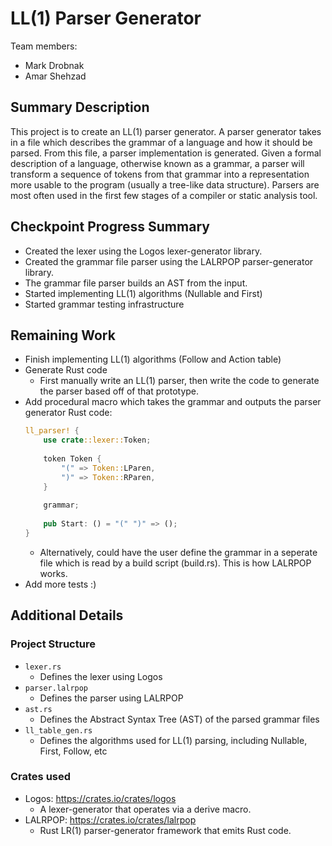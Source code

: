 # LL(1) Parser Generator
Team members:
- Mark Drobnak
- Amar Shehzad

## Summary Description
This project is to create an LL(1) parser generator. A parser generator takes in
a file which describes the grammar of a language and how it should be parsed.
From this file, a parser implementation is generated. Given a formal description
of a language, otherwise known as a grammar, a parser will transform a sequence
of tokens from that grammar into a representation more usable to the program
(usually a tree-like data structure). Parsers are most often used in the first
few stages of a compiler or static analysis tool.

## Checkpoint Progress Summary
* Created the lexer using the Logos lexer-generator library.
* Created the grammar file parser using the LALRPOP parser-generator library.
* The grammar file parser builds an AST from the input.
* Started implementing LL(1) algorithms (Nullable and First)
* Started grammar testing infrastructure

## Remaining Work
* Finish implementing LL(1) algorithms (Follow and Action table)
* Generate Rust code
    * First manually write an LL(1) parser, then write the code to generate
      the parser based off of that prototype.
* Add procedural macro which takes the grammar and outputs the parser generator
  Rust code:
  ```rust
  ll_parser! {
      use crate::lexer::Token;
      
      token Token {
          "(" => Token::LParen,
          ")" => Token::RParen,
      }
      
      grammar;
      
      pub Start: () = "(" ")" => ();
  }
  ```
    * Alternatively, could have the user define the grammar in a seperate file
      which is read by a build script (build.rs). This is how LALRPOP works.
* Add more tests :)

## Additional Details
### Project Structure
* `lexer.rs`
    * Defines the lexer using Logos
* `parser.lalrpop`
    * Defines the parser using LALRPOP
* `ast.rs`
    * Defines the Abstract Syntax Tree (AST) of the parsed grammar files
* `ll_table_gen.rs`
    * Defines the algorithms used for LL(1) parsing, including Nullable, First,
      Follow, etc

### Crates used
* Logos: https://crates.io/crates/logos
    * A lexer-generator that operates via a derive macro.
* LALRPOP: https://crates.io/crates/lalrpop
    * Rust LR(1) parser-generator framework that emits Rust code.
